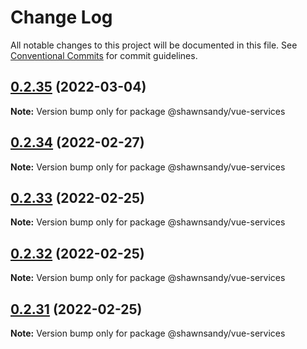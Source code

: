 # Change Log

All notable changes to this project will be documented in this file.
See [Conventional Commits](https://conventionalcommits.org) for commit guidelines.

## [0.2.35](https://github.com/shawn-sandy/ideas/compare/@shawnsandy/vue-services@0.2.34...@shawnsandy/vue-services@0.2.35) (2022-03-04)

**Note:** Version bump only for package @shawnsandy/vue-services





## [0.2.34](https://github.com/shawn-sandy/ideas/compare/@shawnsandy/vue-services@0.2.33...@shawnsandy/vue-services@0.2.34) (2022-02-27)

**Note:** Version bump only for package @shawnsandy/vue-services






## [0.2.33](https://github.com/shawn-sandy/ideas/compare/@shawnsandy/vue-services@0.2.32...@shawnsandy/vue-services@0.2.33) (2022-02-25)

**Note:** Version bump only for package @shawnsandy/vue-services





## [0.2.32](https://github.com/shawn-sandy/ideas/compare/@shawnsandy/vue-services@0.2.30...@shawnsandy/vue-services@0.2.32) (2022-02-25)

**Note:** Version bump only for package @shawnsandy/vue-services





## [0.2.31](https://github.com/shawn-sandy/ideas/compare/@shawnsandy/vue-services@0.2.30...@shawnsandy/vue-services@0.2.31) (2022-02-25)

**Note:** Version bump only for package @shawnsandy/vue-services
